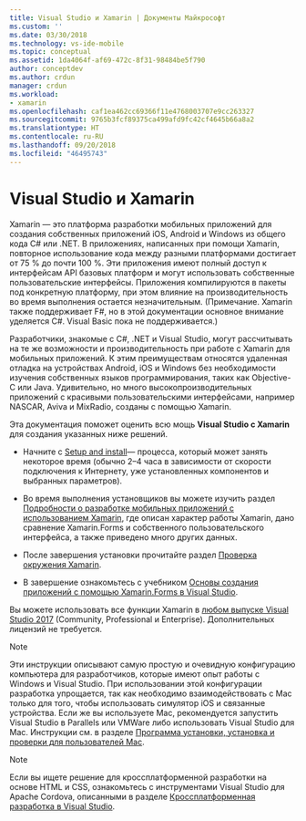 ```yaml
---
title: Visual Studio и Xamarin | Документы Майкрософт
ms.custom: ''
ms.date: 03/30/2018
ms.technology: vs-ide-mobile
ms.topic: conceptual
ms.assetid: 1da4064f-af69-472c-8f31-98484be5f790
author: conceptdev
ms.author: crdun
manager: crdun
ms.workload:
- xamarin
ms.openlocfilehash: caf1ea462cc69366f11e4768003707e9cc263327
ms.sourcegitcommit: 9765b3fcf89375ca499afd9fc42cf4645b66a8a2
ms.translationtype: HT
ms.contentlocale: ru-RU
ms.lasthandoff: 09/20/2018
ms.locfileid: "46495743"
---
```

# <a name="visual-studio-and-xamarin"></a>Visual Studio и Xamarin

Xamarin — это платформа разработки мобильных приложений для создания собственных приложений iOS, Android и Windows из общего кода C# или .NET. В приложениях, написанных при помощи Xamarin, повторное использование кода между разными платформами достигает от 75 % до почти 100 %. Эти приложения имеют полный доступ к интерфейсам API базовых платформ и могут использовать собственные пользовательские интерфейсы. Приложения компилируются в пакеты под конкретную платформу, при этом влияние на производительность во время выполнения остается незначительным. (Примечание. Xamarin также поддерживает F#, но в этой документации основное внимание уделяется C#. Visual Basic пока не поддерживается.)

Разработчики, знакомые с C#, .NET и Visual Studio, могут рассчитывать на те же возможности и производительность при работе с Xamarin для мобильных приложений. К этим преимуществам относятся удаленная отладка на устройствах Android, iOS и Windows без необходимости изучения собственных языков программирования, таких как Objective-C или Java. Удивительно, но много высокопроизводительных приложений с красивыми пользовательскими интерфейсами, например NASCAR, Aviva и MixRadio, созданы с помощью Xamarin.

Эта документация поможет оценить всю мощь **Visual Studio с Xamarin** для создания указанных ниже решений.

-   Начните с [Setup and install](../cross-platform/setup-and-install.md)— процесса, который может занять некоторое время (обычно 2–4 часа в зависимости от скорости подключения к Интернету, уже установленных компонентов и выбранных параметров).

-   Во время выполнения установщиков вы можете изучить раздел [Подробности о разработке мобильных приложений с использованием Xamarin](learn-about-mobile-development-with-xamarin.md), где описан характер работы Xamarin, дано сравнение Xamarin.Forms и собственного пользовательского интерфейса, а также приведено много других данных.

-   После завершения установки прочитайте раздел [Проверка окружения Xamarin](../cross-platform/verify-your-xamarin-environment.md).

-   В завершение ознакомьтесь с учебником [Основы создания приложений с помощью Xamarin.Forms в Visual Studio](learn-app-building-basics-with-xamarin-forms-in-visual-studio.md).

Вы можете использовать все функции Xamarin в [любом выпуске Visual Studio 2017](https://visualstudio.microsoft.com/vs) (Community, Professional и Enterprise). Дополнительных лицензий не требуется.

> [!NOTE]
>  Эти инструкции описывают самую простую и очевидную конфигурацию компьютера для разработчиков, которые имеют опыт работы с Windows и Visual Studio. При использовании этой конфигурации разработка упрощается, так как необходимо взаимодействовать с Mac только для того, чтобы использовать симулятор iOS и связанные устройства. Если же вы используете Mac, рекомендуется запустить Visual Studio в Parallels или VMWare либо использовать Visual Studio для Mac. Инструкции см. в разделе [Программа установки, установка и проверки для пользователей Mac](../cross-platform/setup-install-and-verifications-for-mac-users.md).

> [!NOTE]
>  Если вы ищете решение для кроссплатформенной разработки на основе HTML и CSS, ознакомьтесь с инструментами Visual Studio для Apache Cordova, описанными в разделе [Кроссплатформенная разработка в Visual Studio](../cross-platform/cross-platform-mobile-development-in-visual-studio.md#HTML).